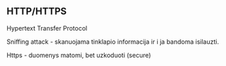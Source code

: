 ## HTTP/HTTPS

Hypertext Transfer Protocol 

Sniffing attack - skanuojama tinklapio informacija ir i ja bandoma isilauzti. 

Https - duomenys matomi, bet uzkoduoti (secure)


